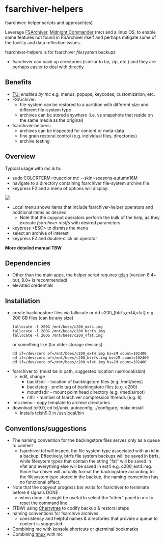 # fsarchiver-helpers

fsarchiver: helper scripts and approach(es)

Leverage [FSArchiver](https://www.fsarchiver.org/), [Midnight Commander](https://midnight-commander.org/) (mc) and a linux OS, to enable some features not found in FSArchiver itself and perhaps mitigate some of the facility and data reflection issues.

fsarchiver-helpers is for fsarchiver _filesystem_ backups

+ fsarchiver can back up directories (similar to tar, zip, etc.) and they are perhaps easier to deal with directly

## Benefits
+ [TUI](https://en.wikipedia.org/wiki/Text-based_user_interface) _enabled by mc_ e.g. menus, popups, keycodes, customization, etc.
+ FSArchiver:
  + file-system can be restored to a partition with different size and different file-system type
  + archives can be stored anywhere (i.e. vs snapshots that reside on the same media as the original)
+ fsarchiver-helpers:
  + archives can be inspected for content or meta-data
  + fine grain restoral control (e.g. individual files, directories)
  + archive testing

## Overview 
Typical usage with mc is to: 

+ sudo COLORTERM=truecolor mc --skin=seasons-autumn16M
+ navigate to a directory containing fsarchiver file-system archive file
+ keypress F2 and a menu of options will display:

![](/../main/images/mc_with_fshelp_menu.jpg)

+ Local menu shows items that include fsarchiver-helper operators and additional items as desired
  + Note that the copyout operators perform the bulk of the help, as they execute _fsarchiver restfs_ with desired parameters 
+ keypress \<ESC\> to dismiss the menu
+ select an archive of interest
+ keypress F2 and double-click an operator

**More detailed manual TBW**

## Dependencies
+ Other than the main apps, the helper script requires [tclsh](https://sourceforge.net/projects/tcl/files/) (version 8.4+ but, 9.0+ is recommended)
+ elevated credentials

## Installation
+ create backingstore files via fallocate or dd c200_{btrfs,ext4,vfat} e.g. 200 GB files (can be any size)
  ```
  fallocate -l 200G /mnt/bees/c200_ext4.img
  fallocate -l 200G /mnt/bees/c200_btrfs.img
  fallocate -l 200G /mnt/bees/c200_vfat.img
  ```
  or something like (for older storage devices):
  ```
  dd if=/dev/zero of=/mnt/bees/c200_ext4.img bs=2M count=102400
  dd if=/dev/zero of=/mnt/bees/c200_btrfs.img bs=2M count=102400
  dd if=/dev/zero of=/mnt/bees/c200_vfat.img bs=2M count=102400
  ```
+ fsarchiver.tcl (must be in path, suggested location /usr/local/sbin)
  - edit, change
    - backfsdir - location of backingstore files (e.g. /mnt/bees)
    - backfstag - prefix tag of backingstore files (e.g. c200)
    - mountfsdir - mount point head directory (e.g. /media/root)
    - nthr - number of fsarchiver compression threads (e.g. 8)
+ .mc.menu - copy template to archive directories
+ download tcl9.0, cd tcl/unix, autoconfig, ./configure, make install
  - Installs tclsh9.0 in /usr/local/bin

## Conventions/suggestions
   - The naming convention for the backingstore files serves only as a queue to content
     - fsarchiver.tcl will inspect the file system type associated with an id in a backup. Effectively, btrfs file system backups will be saved in btrfs, while filesytem types that contain the string "fat" will be saved in vfat and everything else will be saved in ext4 e.g. c200_ext4.img. Since fsarchiver will actually format the backingstore according to the filesystem type stored in the backup, the naming convention has no functional effect.
   - Note that the copyout progress bar waits for fsarchiver to terminate before it signals DONE
      - when done - it might be useful to select the “other” panel in mc to reset the command line
   - (TBW) using [Cherrytree](https://www.giuspen.net/cherrytree/) to codify backup & restoral steps
   - naming conventions for fsarchive archives
     - consistency and helpful names & directories that provide a queue to content is suggested
   - Combining mc with konsole shortcuts or qterminal bookmarks
   - Combining [tmux](https://github.com/tmux/tmux/wiki) with mc
   

